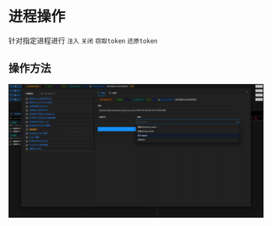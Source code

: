# 进程操作


针对指定进程进行 `注入` `关闭` `窃取token` `还原token` 

## 操作方法
![](img\DefenseEvasion_ProcessInjection_ProcessHandle\1.webp)


